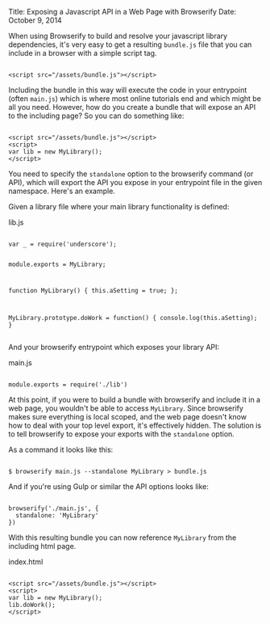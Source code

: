 Title: Exposing a Javascript API in a Web Page with Browserify
Date: October 9, 2014

When using Browserify to build and resolve your javascript library dependencies, it's very easy to get a resulting `bundle.js` file that you can include in a browser with a simple script tag.

<pre><code lang="html">
&lt;script src="/assets/bundle.js">&lt;/script>
</code></pre>

Including the bundle in this way will execute the code in your entrypoint (often `main.js`) which is where most online tutorials end and which might be all you need. However, how do you create a bundle that will expose an API to the including page? So you can do something like:

<pre><code lang="html">
&lt;script src="/assets/bundle.js">&lt;/script>
&lt;script>
var lib = new MyLibrary();
&lt;/script>
</code></pre>

You need to specify the `standalone` option to the browserify command (or API), which will export the API you expose in your entrypoint file in the given namespace. Here's an example.

Given a library file where your main library functionality is defined:

<div class="file">lib.js</div>
<pre><code lang="javascript">
var _ = require('underscore');

module.exports = MyLibrary;

function MyLibrary() {
  this.aSetting = true;
};

MyLibrary.prototype.doWork = function() {
  console.log(this.aSetting);
}
</code></pre>

And your browserify entrypoint which exposes your library API:

<div class="file">main.js</div>
<pre><code lang="javascript">
module.exports = require('./lib')
</code></pre>

At this point, if you were to build a bundle with browserify and include it in a web page, you wouldn't be able to access `MyLibrary`. Since browserify makes sure everything is local scoped, and the web page doesn't know how to deal with your top level export, it's effectively hidden. The solution is to tell browserify to expose your exports with the `standalone` option.

As a command it looks like this:

<pre><code lang="shell">
$ browserify main.js --standalone MyLibrary > bundle.js
</code></pre>

And if you're using Gulp or similar the API options looks like:

<pre><code lang="javascript">
browserify('./main.js', {
  standalone: 'MyLibrary'
})
</code></pre>

With this resulting bundle you can now reference `MyLibrary` from the including html page.

<div class="file">index.html</div>
<pre><code lang="html">
&lt;script src="/assets/bundle.js">&lt;/script>
&lt;script>
var lib = new MyLibrary();
lib.doWork();
&lt;/script>
</code></pre>

